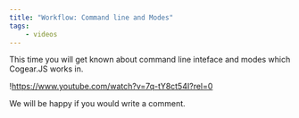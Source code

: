 ```yaml
---
title: "Workflow: Command line and Modes"
tags:
	- videos
---
```


This time you will get known about command line inteface and modes which Cogear.JS works in.

!https://www.youtube.com/watch?v=7q-tY8ct54I?rel=0
<!--more-->
We will be happy if you would write a comment.